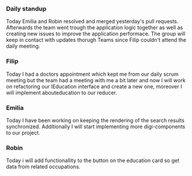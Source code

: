### Daily standup
Today Emilia and Robin resolved and merged yesterday's pull requests. Afterwards the team went trough the application logic together as well as
creating new issues to improve the application performace. The group will keep in contact with updates thorugh Teams since Filip couldn't 
attend the daily meeting.

### Filip

Today I had a doctors appointment which kept me from our daily scrum meeting but the team had a meeting with me a bit later and now I will work on refactoring our IEducation interface and create a new one, moreover I will implement abouteducation to our reducer.

### Emilia

Today I have been working on keeping the rendering of the search results synchronized. Additionally I will start implementing more digi-components to our project.

### Robin

Today i will add functionallity to the button on the education card so get data from related occupations.
